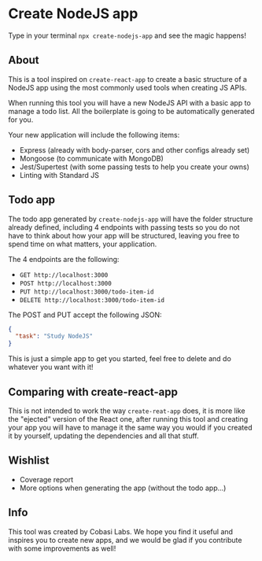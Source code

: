# Create NodeJS app

Type in your terminal `npx create-nodejs-app` and see the magic happens!

## About

This is a tool inspired on `create-react-app` to create a basic structure 
of a NodeJS app using the most commonly used tools when creating JS APIs.

When running this tool you will have a new NodeJS API with a basic app 
to manage a todo list. All the boilerplate is going to be automatically 
generated for you.

Your new application will include the following items:

- Express (already with body-parser, cors and other configs already set)
- Mongoose (to communicate with MongoDB)
- Jest/Supertest (with some passing tests to help you create your owns)
- Linting with Standard JS

## Todo app

The todo app generated by `create-nodejs-app` will have the folder structure 
already defined, including 4 endpoints with passing tests so you do not have 
to think about how your app will be structured, leaving you free to spend 
time on what matters, your application. 

The 4 endpoints are the following:

- `GET http://localhost:3000` 
- `POST http://localhost:3000` 
- `PUT http://localhost:3000/todo-item-id` 
- `DELETE http://localhost:3000/todo-item-id` 

The POST and PUT accept the following JSON:

``` json
{
  "task": "Study NodeJS"
}
```

This is just a simple app to get you started, feel free to delete and do 
whatever you want with it!

## Comparing with create-react-app

This is not intended to work the way `create-reat-app` does, it is more like
the "ejected" version of the React one, after running this tool and creating 
your app you will have to manage it the same way you would if you created 
it by yourself, updating the dependencies and all that stuff. 

## Wishlist

- Coverage report
- More options when generating the app (without the todo app...)

## Info

This tool was created by Cobasi Labs. We hope you find it useful and inspires 
you to create new apps, and we would be glad if you contribute with some 
improvements as well!
